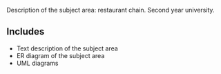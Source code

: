 Description of the subject area: restaurant chain. Second year university.

## Includes
* Text description of the subject area
* ER diagram of the subject area 
* UML diagrams
